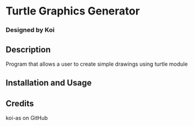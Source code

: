 # Turtle Graphics Generator
### Designed by Koi

## Description
Program that allows a user to create simple drawings using turtle module

## Installation and Usage

## Credits
koi-as on GitHub
